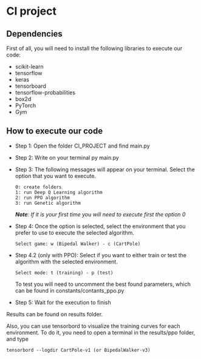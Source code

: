 # CI project

## Dependencies

First of all, you will need to install the following libraries to execute our code:

* scikit-learn
* tensorflow
* keras
* tensorboard
* tensorflow-probabilities
* box2d
* PyTorch
* Gym

## How to execute our code

* Step 1: Open the folder CI_PROJECT and find main.py

* Step 2: Write on your terminal py main.py

* Step 3: The following messages will appear on your terminal. Select the option that you want to execute. 

  ```
  0: create folders
  1: run Deep Q Learning algorithm
  2: run PPO algorithm
  3: run Genetic algorithm
  ```

  ***Note**: If it is your first time you will need to execute first the option 0* 

* Step 4: Once the option is selected, select the environment that you prefer to use to execute the selected algorithm.

  ```
  Select game: w (Bipedal Walker) - c (CartPole)
  ```

* Step 4.2 (only with PPO): Select if you want to either train or test the algorithm with the selected environment.

  ```
  Select mode: t (training) - p (test)
  ```

  To test you will need to uncomment the best found parameters, which can be found in constants/contants_ppo.py

* Step 5: Wait for the execution to finish

Results can be found on results folder.

Also, you can use tensorbord to visualize the training curves for each environment. To do it, you need to open a 
terminal in the results/ppo folder, and type
```
tensorbord --logdir CartPole-v1 (or BipedalWalker-v3) 
```
